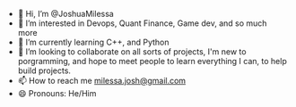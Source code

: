 - 👋 Hi, I’m @JoshuaMilessa
- 👀 I’m interested in Devops, Quant Finance, Game dev, and so much more
- 🌱 I’m currently learning C++, and Python
- 💞️ I’m looking to collaborate on all sorts of projects, I'm new to porgramming, and hope to meet people to learn everything I can, to help build projects. 
- 📫 How to reach me milessa.josh@gmail.com
- 😄 Pronouns: He/Him
